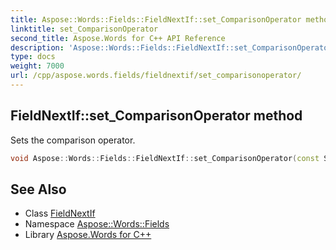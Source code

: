 ```yaml
---
title: Aspose::Words::Fields::FieldNextIf::set_ComparisonOperator method
linktitle: set_ComparisonOperator
second_title: Aspose.Words for C++ API Reference
description: 'Aspose::Words::Fields::FieldNextIf::set_ComparisonOperator method. Sets the comparison operator in C++.'
type: docs
weight: 7000
url: /cpp/aspose.words.fields/fieldnextif/set_comparisonoperator/
---
```

## FieldNextIf::set_ComparisonOperator method


Sets the comparison operator.

```cpp
void Aspose::Words::Fields::FieldNextIf::set_ComparisonOperator(const System::String &value)
```

## See Also

* Class [FieldNextIf](../)
* Namespace [Aspose::Words::Fields](../../)
* Library [Aspose.Words for C++](../../../)
